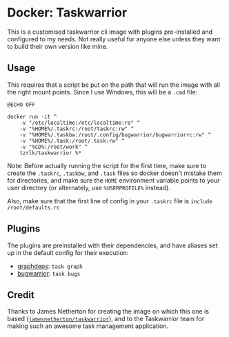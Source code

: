 # Docker: Taskwarrior

This is a customised taskwarrior cli image with plugins pre-installed and configured to my needs. Not really useful for anyone else unless they want to build their own version like mine.

## Usage

This requires that a script be put on the path that will run the image with all the right mount points. Since I use Windows, this will be a `.cmd` file:

```batch
@ECHO OFF

docker run -it ^
	-v "/etc/localtime:/etc/localtime:ro" ^
	-v "%HOME%/.taskrc:/root/taskrc:rw" ^
	-v "%HOME%/.taskbw:/root/.config/bugwarrior/bugwarriorrc:rw" ^
	-v "%HOME%/.task:/root/.task:rw" ^
	-v "%CD%:/root/work" ^
	tzrlk/taskwarrior %*

```

Note: Before actually running the script for the first time, make sure to create the `.taskrc`, `.taskbw`, and `.task` files so docker doesn't mistake them for directories, and make sure the `HOME` environment variable points to your user directory (or alternately, use `%USERPROFILE%` instead).

Also, make sure that the first line of config in your `.taskrc` file is `include /root/defaults.rc`

## Plugins

The plugins are preinstalled with their dependencies, and have aliases set up in the default config for their execution:

* [graphdeps][1]: `task graph`
* [bugwarrior][2]: `task bugs`


[1]: https://gist.github.com/BrianHicks/2769821
[2]: https://bugwarrior.readthedocs.io/en/latest/

## Credit

Thanks to James Netherton for creating the image on which this one is based ([`jamesnetherton/taskwarrior`][0]), and to the Taskwarrior team for making such an awesome task management application.

[0]: https://hub.docker.com/r/jamesnetherton/taskwarrior/

